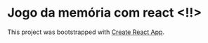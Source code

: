 # Jogo da memória com react <!!>

This project was bootstrapped with [Create React App](https://github.com/facebook/create-react-app).